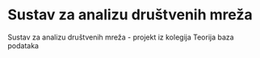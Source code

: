 # Sustav za analizu društvenih mreža
Sustav za analizu društvenih mreža - projekt iz kolegija Teorija baza podataka
